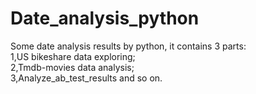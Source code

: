 # Date_analysis_python
Some date analysis results by python, it contains 3 parts:<br>
1,US bikeshare data exploring;<br>
2,Tmdb-movies data analysis;<br>
3,Analyze_ab_test_results and so on.<br>

